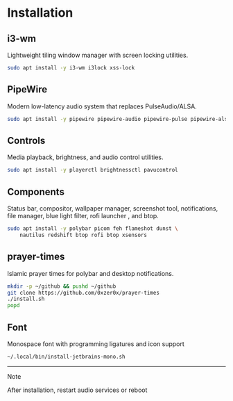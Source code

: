# Installation

## i3-wm

Lightweight tiling window manager with screen locking utilities.

```bash
sudo apt install -y i3-wm i3lock xss-lock
```

## PipeWire

Modern low-latency audio system that replaces PulseAudio/ALSA.

```sh
sudo apt install -y pipewire pipewire-audio pipewire-pulse pipewire-alsa
```

## Controls

Media playback, brightness, and audio control utilities.

```sh
sudo apt install -y playerctl brightnessctl pavucontrol
```

## Components

Status bar, compositor, wallpaper manager, screenshot tool,
notifications, file manager, blue light filter, rofi launcher , and btop.

```sh
sudo apt install -y polybar picom feh flameshot dunst \
    nautilus redshift btop rofi btop xsensors
```

## prayer-times

Islamic prayer times for polybar and desktop notifications.

```bash
mkdir -p ~/github && pushd ~/github
git clone https://github.com/0xzer0x/prayer-times
./install.sh
popd
```

## Font

Monospace font with programming ligatures and icon support

```sh
~/.local/bin/install-jetbrains-mono.sh
```

---

> [!NOTE]
> After installation, restart audio services or reboot
